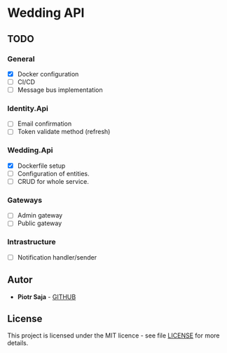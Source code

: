 # Wedding API

## TODO

### General

- [x] Docker configuration
- [ ] CI/CD
- [ ] Message bus implementation

### Identity.Api

- [ ] Email confirmation
- [ ] Token validate method (refresh)

### Wedding.Api

- [x] Dockerfile setup
- [ ] Configuration of entities.
- [ ] CRUD for whole service.

### Gateways
- [ ] Admin gateway
- [ ] Public gateway

### Intrastructure
- [ ] Notification handler/sender

## Autor

- **Piotr Saja** - [GITHUB]()

## License

This project is licensed under the MIT licence - see file [LICENSE](LICENSE) for more details.